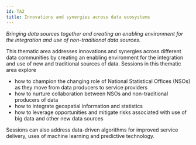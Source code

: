 ```yaml
---
id: TA2
title: Innovations and synergies across data ecosystems
---
```


_Bringing data sources together and creating an enabling environment for the
integration and use of non-traditional data sources._

This thematic area addresses innovations and synergies across different data
communities by creating an enabling environment for the integration and use of
new and traditional sources of data. Sessions in this thematic area explore

- how to champion the changing role of National Statistical Offices (NSOs) as
  they move from data producers to service providers
- how to nurture collaboration between NSOs and non-traditional producers of
  data
- how to integrate geospatial information and statistics
- how to leverage opportunities and mitigate risks associated with use of big
  data and other new data sources

Sessions can also address data-driven algorithms for improved service delivery,
uses of machine learning and predictive technology.
